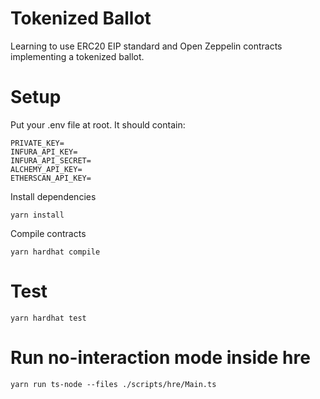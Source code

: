 # Tokenized Ballot

Learning to use ERC20 EIP standard and Open Zeppelin contracts implementing a tokenized ballot.

# Setup

Put your .env file at root. It should contain:

```
PRIVATE_KEY=
INFURA_API_KEY=
INFURA_API_SECRET=
ALCHEMY_API_KEY=
ETHERSCAN_API_KEY=
```

Install dependencies

```
yarn install
```

Compile contracts

```
yarn hardhat compile
```

# Test

```shell
yarn hardhat test
```

# Run no-interaction mode inside hre

```shell
yarn run ts-node --files ./scripts/hre/Main.ts
```
